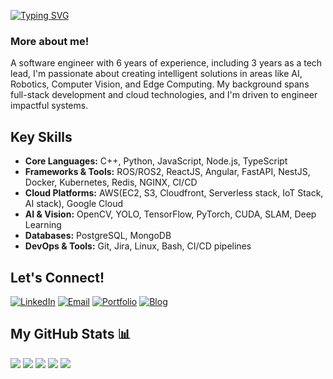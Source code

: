 [![Typing SVG](https://readme-typing-svg.demolab.com?font=Fira+Code&pause=1000&width=435&lines=Hi%2C+I'm+Mo+Torab+Shaikh!+👋;My+areas+of+interests+are;-+Edge+Computing;-+Computer+Vision;-+Robotics+Software+Engineering;-+Full+Stack+Development;-+Cloud+Computing)](https://git.io/typing-svg)

### More about me!
A software engineer with 6 years of experience, including 3 years as a tech lead, I'm passionate about creating intelligent solutions in areas like AI, Robotics, Computer Vision, and Edge Computing. My background spans full-stack development and cloud technologies, and I'm driven to engineer impactful systems.

## Key Skills
- **Core Languages:** C++, Python, JavaScript, Node.js, TypeScript
- **Frameworks & Tools:** ROS/ROS2, ReactJS, Angular, FastAPI, NestJS, Docker, Kubernetes, Redis, NGINX, CI/CD
- **Cloud Platforms:** AWS(EC2, S3, Cloudfront, Serverless stack, IoT Stack, AI stack), Google Cloud
- **AI & Vision:** OpenCV, YOLO, TensorFlow, PyTorch, CUDA, SLAM, Deep Learning
- **Databases:** PostgreSQL, MongoDB
- **DevOps & Tools:** Git, Jira, Linux, Bash, CI/CD pipelines

## Let's Connect!
<a href="https://www.linkedin.com/in/torab-shaikh/" target="_blank"><img src="https://img.shields.io/badge/linkedin-%230077B5.svg?style=for-the-badge&logo=linkedin&logoColor=white" alt="LinkedIn"/></a>
[![Email](https://img.shields.io/badge/Email-D14836?style=for-the-badge&logo=gmail&logoColor=white)](mailto:torabshaikh5@gmail.com)
[![Portfolio](https://img.shields.io/badge/Portfolio-%23000000.svg?style=for-the-badge&logo=firefox&logoColor=#FF7139)](https://torabshaikh.github.io/)
<a href="https://cloudnode.tech" target="_blank"><img src="https://img.shields.io/badge/Blog-%234CAF50.svg?style=for-the-badge&logo=rss&logoColor=white" alt="Blog"/></a>

## My GitHub Stats 📊
![](http://github-profile-summary-cards.vercel.app/api/cards/profile-details?username=torabshaikh&theme=gotham)
![](http://github-profile-summary-cards.vercel.app/api/cards/repos-per-language?username=torabshaikh&theme=gotham)
![](http://github-profile-summary-cards.vercel.app/api/cards/most-commit-language?username=torabshaikh&theme=gotham)
![](http://github-profile-summary-cards.vercel.app/api/cards/stats?username=torabshaikh&theme=gotham)
![](http://github-profile-summary-cards.vercel.app/api/cards/productive-time?username=torabshaikh&theme=gotham&utcOffset=-240)
